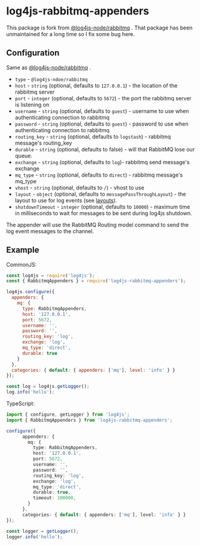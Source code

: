 # log4js-rabbitmq-appenders

This package is fork from [@log4js-node/rabbitmq](https://github.com/log4js-node/rabbitmq) . That package has been unmaintained for a long time so I fix some bug here.

## Configuration

Same as [@log4js-node/rabbitmq](https://github.com/log4js-node/rabbitmq) .

- `type` - `@log4js-ndoe/rabbitmq`
- `host` - `string` (optional, defaults to `127.0.0.1`) - the location of the rabbitmq server
- `port` - `integer` (optional, defaults to `5672`) - the port the rabbitmq server is listening on
- `username` - `string` (optional, defaults to `guest`) - username to use when authenticating connection to rabbitmq
- `password` - `string` (optional, defaults to `guest`) - password to use when authenticating connection to rabbitmq
- `routing_key` - `string` (optional, defaults to `logstash`) - rabbitmq message's routing_key
- `durable` - `string` (optional, defaults to false) - will that RabbitMQ lose our queue.
- `exchange` - `string` (optional, defaults to `log`)- rabbitmq send message's exchange
- `mq_type` - `string` (optional, defaults to `direct`) - rabbitmq message's mq_type
- `vhost` - `string` (optional, defaults to `/`) - vhost to use
- `layout` - `object` (optional, defaults to `messagePassThroughLayout`) - the layout to use for log events (see [layouts](https://github.com/log4js-node/rabbitmq/blob/master/layouts.md)).
- `shutdownTimeout` - `integer` (optional, defaults to `10000`) - maximum time in milliseconds to wait for messages to be sent during log4js shutdown.

The appender will use the RabbitMQ Routing model command to send the log event messages to the channel.

## Example

CommonJS:

```javascript
const log4js = require('log4js');
const { RabbitmqAppenders } = require('log4js-rabbitmq-appenders');

log4js.configure({
  appenders: {
    mq: {
      type: RabbitmqAppenders,
      host: '127.0.0.1',
      port: 5672,
      username: '',
      password: '',
      routing_key: 'log',
      exchange: 'log',
      mq_type: 'direct',
      durable: true
    }
  },
  categories: { default: { appenders: ['mq'], level: 'info' } }
});

const log = log4js.getLogger();
log.info('hello');
```

TypeScript:

```typescript
import { configure, getLogger } from 'log4js';
import { RabbitmqAppenders } from 'log4js-rabbitmq-appenders';

configure({
      appenders: {
        mq: {
          type: RabbitmqAppenders,
          host: '127.0.0.1',
          port: 5672,
          username: '',
          password: '',
          routing_key: 'log',
          exchange: 'log',
          mq_type: 'direct',
          durable: true,
          timeout: 100000,
        }
      },
      categories: { default: { appenders: ['mq'], level: 'info' } }
});

const logger = getLogger();
logger.info('hello');
```

